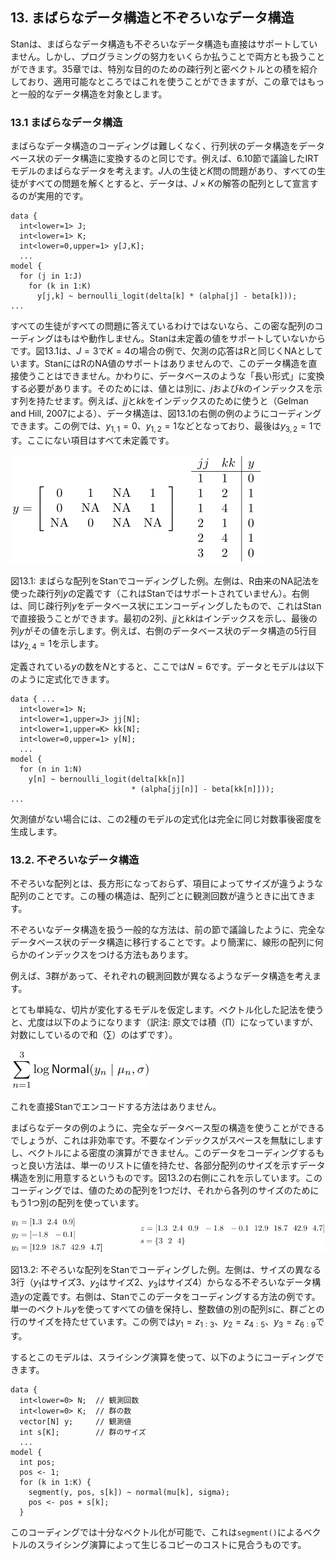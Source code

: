 ## 13. まばらなデータ構造と不ぞろいなデータ構造

Stanは、まばらなデータ構造も不ぞろいなデータ構造も直接はサポートしていません。しかし、プログラミングの努力をいくらか払うことで両方とも扱うことができます。35章では、特別な目的のための疎行列と密ベクトルとの積を紹介しており、適用可能なところではこれを使うことができますが、この章ではもっと一般的なデータ構造を対象とします。

### 13.1 まばらなデータ構造

まばらなデータ構造のコーディングは難しくなく、行列状のデータ構造をデータベース状のデータ構造に変換するのと同じです。例えば、6.10節で議論したIRTモデルのまばらなデータを考えます。$J$人の生徒と$K$問の問題があり、すべての生徒がすべての問題を解くとすると、データは、$J \times K$の解答の配列として宣言するのが実用的です。

```
data {
  int<lower=1> J;
  int<lower=1> K;
  int<lower=0,upper=1> y[J,K];
  ...
model {
  for (j in 1:J)
    for (k in 1:K)
      y[j,k] ~ bernoulli_logit(delta[k] * (alpha[j] - beta[k]));
...
```

すべての生徒がすべての問題に答えているわけではないなら、この密な配列のコーディングはもはや動作しません。Stanは未定義の値をサポートしていないからです。図13.1は、$J=3$で$K=4$の場合の例で、欠測の応答はRと同じくNAとしています。StanにはRのNA値のサポートはありませんので、このデータ構造を直接使うことはできません。かわりに、データベースのような「長い形式」に変換する必要があります。そのためには、値とは別に、$j$および$k$のインデックスを示す列を持たせます。例えば、$jj$と$kk$をインデックスのために使うと（Gelman and Hill, 2007による）、データ構造は、図13.1の右側の例のようにコーディングできます。この例では、$y_{1,1}=0$、$y_{1,2}=1$などとなっており、最後は$y_{3,2}=1$です。ここにない項目はすべて未定義です。

![$$y = \left[\begin{array}{cccc} 0 & 1 & \mathrm{NA} & 1 \\ 0 & \mathrm{NA} & \mathrm{NA} & 1 \\ \mathrm{NA} & 0 & \mathrm{NA} & \mathrm{NA} \end{array}\right] \quad \begin{array}{ll|l}jj & kk & y \\ \hline 1 & 1 & 0 \\ 1 & 2 & 1 \\ 1 & 4 & 1 \\ 2 & 1 & 0 \\ 2 & 4 & 1 \\ 3 & 2 & 0 \end{array}$$](fig/fig01.png)

図13.1: まばらな配列をStanでコーディングした例。左側は、R由来のNA記法を使った疎行列$y$の定義です（これはStanではサポートされていません）。右側は、同じ疎行列$y$をデータベース状にエンコーディングしたもので、これはStanで直接扱うことができます。最初の2列、$jj$と$kk$はインデックスを示し、最後の列$y$がその値を示します。例えば、右側のデータベース状のデータ構造の5行目は$y_{2,4}=1$を示します。

定義されている$y$の数を$N$とすると、ここでは$N=6$です。データとモデルは以下のように定式化できます。

```
data { ...
  int<lower=1> N;
  int<lower=1,upper=J> jj[N];
  int<lower=1,upper=K> kk[N];
  int<lower=0,upper=1> y[N];
  ...
model {
  for (n in 1:N)
    y[n] ~ bernoulli_logit(delta[kk[n]]
                           * (alpha[jj[n]] - beta[kk[n]]));
...
```

欠測値がない場合には、この2種のモデルの定式化は完全に同じ対数事後密度を生成します。

### 13.2. 不ぞろいなデータ構造

不ぞろいな配列とは、長方形になっておらず、項目によってサイズが違うような配列のことです。この種の構造は、配列ごとに観測回数が違うときに出てきます。

不ぞろいなデータ構造を扱う一般的な方法は、前の節で議論したように、完全なデータベース状のデータ構造に移行することです。より簡潔に、線形の配列に何らかのインデックスをつける方法もあります。

例えば、3群があって、それぞれの観測回数が異なるようなデータ構造を考えます。

とても単純な、切片が変化するモデルを仮定します。ベクトル化した記法を使うと、尤度は以下のようになります（訳注: 原文では積（$\prod$）になっていますが、対数にしているので和（$\sum$）のはずです）。

![$$\sum_{n=1}^{3}\log\mathsf{Normal}(y_{n}\mid\mu_{n},\sigma)$$](fig/fig02.png)

これを直接Stanでエンコードする方法はありません。

まばらなデータの例のように、完全なデータベース型の構造を使うことができるでしょうが、これは非効率です。不要なインデックスがスペースを無駄にしますし、ベクトルによる密度の演算ができません。このデータをコーディングするもっと良い方法は、単一のリストに値を持たせ、各部分配列のサイズを示すデータ構造を別に用意するというものです。図13.2の右側にこれを示しています。このコーディングでは、値のための配列を1つだけ、それから各列のサイズのためにもう1つ別の配列を使っています。

![$$\begin{minipage}[c]{0.35\textwidth} $y_1 = \left[1.3 \ \ 2.4\ \ 0.9\right]$ \\ $y_2 = \left[-1.8\ \ -0.1 \right]$ \\ $y_3 = \left[12.9\ \ 18.7\ \ 42.9\ \ 4.7\right]$ \end{minipage} \begin{minipage}[c]{0.60\textwidth} $z = [1.3\ \ 2.4\ \ 0.9\ \ -1.8\ \ -0.1\ \ 12.9\ \ 18.7\ \ 42.9\ \ 4.7]$ \\ $s  =  \{3\ \ 2\ \ 4 \}$ \end{minipage}$$](fig/fig03.png)

図13.2: 不ぞろいな配列をStanでコーディングした例。左側は、サイズの異なる3行（$y_1$はサイズ3、$y_2$はサイズ2、$y_3$はサイズ4）からなる不ぞろいなデータ構造$y$の定義です。右側は、Stanでこのデータをコーディングする方法の例です。単一のベクトル$y$を使ってすべての値を保持し、整数値の別の配列$s$に、群ごとの行のサイズを持たせています。この例では$y_{1}=z_{1:3}$、$y_{2}=z_{4:5}$、$y_{3}=z_{6:9}$です。

するとこのモデルは、スライシング演算を使って、以下のようにコーディングできます。

```
data {
  int<lower=0> N;  // 観測回数
  int<lower=0> K;  // 群の数
  vector[N] y;     // 観測値
  int s[K];        // 群のサイズ
  ...
model {
  int pos;
  pos <- 1;
  for (k in 1:K) {
    segment(y, pos, s[k]) ~ normal(mu[k], sigma);
    pos <- pos + s[k];
  }
```

このコーディングでは十分なベクトル化が可能で、これは``segment()``によるベクトルのスライシング演算によって生じるコピーのコストに見合うものです。
